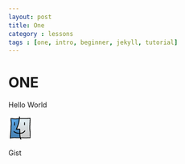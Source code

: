 ```yaml
---
layout: post
title: One
category : lessons
tags : [one, intro, beginner, jekyll, tutorial]
---
```


ONE
===

Hello World

![mac](/images/mac.png)


Gist
